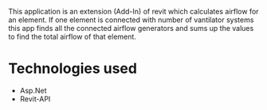 This application is an extension (Add-In) of revit which calculates airflow for an element.
If one element is connected with number of vantilator systems this app finds all the connected airflow generators and sums up the values to find the total airflow of that element.

# Technologies used
- Asp.Net
- Revit-API
